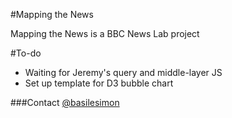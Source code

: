 #Mapping the News

Mapping the News is a BBC News Lab project

#To-do

- Waiting for Jeremy's query and middle-layer JS
- Set up template for D3 bubble chart

###Contact
[@basilesimon](http://twitter.com/basilesimon)
